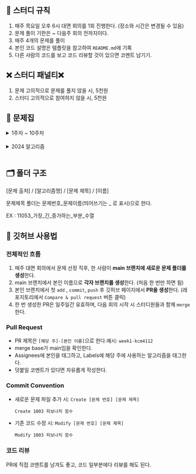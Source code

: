 ## **📃 스터디 규칙**

1. 매주 목요일 오후 6시 대면 회의를 1회 진행한다. (장소와 시간은 변경될 수 있음)
2. 문제 풀이 기한은  ~ 다음주 회의 전까지이다.
3. 매주 4개의 문제를 풀이
4. 본인 코드 설명은 템플릿을 참고하여 `README.md`에 기록
5. 다른 사람의 코드를 보고 코드 리뷰할 것이 있으면 코멘트 남기기.

## **❌ 스터디 패널티❌**

1. 문제 고의적으로 문제를 풀지 않을 시,  5천원
2. 스터디 고의적으로 참여하지 않을 시,  5천원

## **📕 문제집**

<details>
<summary>1주차 ~ 10주차</summary>
<br>
  
||날짜|분류|출처|문제1|문제2|문제3|문제4|
|--|--|--|----|--|--|--|--|
|**1주차**|09.11 ~ 09.14|백트래킹(Backtracking)|백준,프로그래머스 |[가르침](https://www.acmicpc.net/problem/1062)|[좋은수열](https://www.acmicpc.net/problem/2661)|[연산자 끼워넣기(3)](https://www.acmicpc.net/problem/15659)|[교점에 별 만들기](https://school.programmers.co.kr/learn/courses/30/lessons/87377)|
|**2주차**|09.14 ~ 09.21|그래프(Graph)|백준,프로그래머스 |[벽 부수고 이동하기](https://www.acmicpc.net/problem/2206)|[모양 만들기](https://www.acmicpc.net/problem/16932)|[일요일 아침의 데이트](https://www.acmicpc.net/problem/1445)|[네트워크](https://school.programmers.co.kr/learn/courses/30/lessons/43162)|
|**3주차**|09.25 ~ 10.05|다이나믹 프로그래밍(DP)|백준,프로그래머스 |[받아쓰기](https://www.acmicpc.net/problem/20542)|[양팔저울](https://www.acmicpc.net/problem/2629)|[구간 나누기](https://www.acmicpc.net/problem/2228)|[N으로 표현](https://school.programmers.co.kr/learn/courses/30/lessons/42895)|
|**4주차**|10.05 ~ 10.12|구현(Implementation)|백준,프로그래머스 |[모노미노도미노2](https://www.acmicpc.net/problem/20061)|[경사로](https://www.acmicpc.net/problem/14890)|[큐빙](https://www.acmicpc.net/problem/5373)|[메뉴 리뉴얼](https://school.programmers.co.kr/learn/courses/30/lessons/72411)|
|**5주차**|10.12 ~ 10.19|최소 스패닝 트리(MST)|백준,프로그래머스 |[최소 스패닝 트리](https://www.acmicpc.net/problem/1197) | [연애 혁명](https://www.acmicpc.net/problem/27498) | [행성 연결](https://www.acmicpc.net/problem/16398)|[합승 택시 요금](https://school.programmers.co.kr/learn/courses/30/lessons/72413) |
|**6주차**|10.18 ~ 10.26|랜덤 문제|프로그래머스|[이모티콘 할인행사](https://school.programmers.co.kr/learn/courses/30/lessons/150368) |[양궁대회](https://school.programmers.co.kr/learn/courses/30/lessons/92342) |[N-Queen](https://school.programmers.co.kr/learn/courses/30/lessons/12952) |[불량 사용자](https://school.programmers.co.kr/learn/courses/30/lessons/64064) |
|**7주차**|10.27 ~ 11.02|랜덤 문제|프로그래머스|[순위 검색](https://school.programmers.co.kr/learn/courses/30/lessons/72412) |[표현 가능한 이진트리](https://school.programmers.co.kr/learn/courses/30/lessons/150367) |[보석 쇼핑](https://school.programmers.co.kr/learn/courses/30/lessons/67258) |[경주로 건설](https://school.programmers.co.kr/learn/courses/30/lessons/67259) |
|**8주차**|11.02 ~ 11.09|두 포인터(Two Pointer)|백준, 프로그래머스|[세 용액](https://www.acmicpc.net/problem/2473) |[같이 눈사람 만들래?](https://www.acmicpc.net/problem/20366) |[꿈틀꿈틀 호석 애벌레 - 효율성](https://www.acmicpc.net/problem/20181) |[징검다리 건너기](https://school.programmers.co.kr/learn/courses/30/lessons/64062) |
|**9주차**|11.23 ~ 11.30|랜덤 문제|백준,프로그래머스|[크리스마스 트리](https://www.acmicpc.net/problem/1234) |[두 배열의 합](https://www.acmicpc.net/problem/2143) |[자물쇠와 열쇠](https://school.programmers.co.kr/learn/courses/30/lessons/60059) |[파괴되지 않은 건물](https://school.programmers.co.kr/learn/courses/30/lessons/92344) |
|**10주차**|11.30 ~ 12.07|랜덤 문제|백준, 프로그래머스| [저울](https://www.acmicpc.net/problem/2437) | [욕심쟁이 판다](https://www.acmicpc.net/problem/1937) | [셔틀버스](https://school.programmers.co.kr/learn/courses/30/lessons/17678) | [기둥과 보 설치](https://school.programmers.co.kr/learn/courses/30/lessons/60061) |
</details>
<br>    

<details>
<summary> 2024 알고리즘 </summary>
<br>

|            | 날짜            | 분류                             |출처| 문제1                                                                            | 문제2                                                                         | 문제3                                                                            | 문제4                                                                          |
|------------|---------------|--------------------------------|----|--------------------------------------------------------------------------------|-----------------------------------------------------------------------------|--------------------------------------------------------------------------------|------------------------------------------------------------------------------|
| **1주차**    | 01.17 ~ 01.24 | 삼성A형 기출문제                      | 백준  | [파이프 옮기기](https://www.acmicpc.net/problem/17070)                               | [⚾](https://www.acmicpc.net/problem/17281)                                  | [색종이 붙이기](https://www.acmicpc.net/problem/17136)                               | [배열 돌리기](https://www.acmicpc.net/problem/17406)                              |
| **2주차**    | 01.24 ~ 01.31 | 다이나믹 프로그래밍(DP)                 | 백준  | [보석 도둑](https://www.acmicpc.net/problem/1202)                                  | [DDR](https://www.acmicpc.net/problem/2342)                                 | [줄 세우기](https://www.acmicpc.net/problem/7570)                                  | [성냥개비](https://www.acmicpc.net/problem/3687)                                 |
| **3주차**    | 01.31 ~ 02.07 | solved.ac class 5              | 백준  | [할로윈의 양아치](https://www.acmicpc.net/problem/20303)                              | [별자리 만들기](https://www.acmicpc.net/problem/4386)                             | [팰린드롬 분할](https://www.acmicpc.net/problem/1509)                                | [벽 부수고 이동하기 4](https://www.acmicpc.net/problem/16946)                        |
| **4, 5주차** | 02.07 ~ 02.21 | solved.ac class 5              | 백준  | [외판원 순회](https://www.acmicpc.net/problem/2098)                                 | [2048(Easy)](https://www.acmicpc.net/problem/12100)                         | [낚시왕](https://www.acmicpc.net/problem/17143)                                   | [가장 긴 증가하는 부분 수열 5](https://www.acmicpc.net/problem/14003)                   |
| **6주차**    | 02.21 ~ 02.28 | solved.ac class 5+             | 백준  | [본대 산책2](https://www.acmicpc.net/problem/12850)                                | [선분 교차 2](https://www.acmicpc.net/problem/17387)                            | [전깃줄 - 2](https://www.acmicpc.net/problem/2568)                                | [계단 수](https://www.acmicpc.net/problem/1562)                                 |
| **7주차**    | 03.06 ~ 03.13 | 랜덤 문제                          | 백준, 프로그래머스 | [카드 게임](https://www.acmicpc.net/problem/16566)                                 | [부분수열의 합 2](https://www.acmicpc.net/problem/1208)                           | [섬 연결하기](https://school.programmers.co.kr/learn/courses/30/lessons/42861)      | [여행경로](https://school.programmers.co.kr/learn/courses/30/lessons/43164)      |
| **8주차**    | 03.13 ~ 03.20 | 2024 KAKAO WINTER INTERNSHIP   | 프로그래머스 | [도넛과 막대 그래프](https://school.programmers.co.kr/learn/courses/30/lessons/258711) | [주사위 고르기](https://school.programmers.co.kr/learn/courses/30/lessons/258709) | [n + 1 카드게임](https://school.programmers.co.kr/learn/courses/30/lessons/258707) | [산 모양 타일링](https://school.programmers.co.kr/learn/courses/30/lessons/258705) |
| **9주차**    | 04.03 ~ 04.11 | 다이나믹 프로그래밍(DP)                 | 백준 | [색상환](https://www.acmicpc.net/problem/2482)                                    | [그림 교환](https://www.acmicpc.net/problem/1029)                               | [파일 합치기](https://www.acmicpc.net/problem/11066)                                | [소형기관차](https://www.acmicpc.net/problem/2616)                                |
| **10주차**   | 04.11 ~ 04.17 | 이분 탐색(Binary Search)           | 백준 | [반도체 설계](https://www.acmicpc.net/problem/2352)                                 | [공유기 설치](https://www.acmicpc.net/problem/2110)                              | [K번째 수](https://www.acmicpc.net/problem/1300)                                  | [냅색문제](https://www.acmicpc.net/problem/1450)                                 |
| **11주차**   | 04.28 ~ 05.05 | 세그먼트 트리(Segment Tree) & Random | 백준 | [탑_보기](https://www.acmicpc.net/problem/22866)                                  | [최솟값과_최댓값](https://www.acmicpc.net/problem/2357)                             | [수열과_커리_15](https://www.acmicpc.net/problem/14427)                             | [최솟값](https://www.acmicpc.net/problem/10868)                                 |



</details>
<br>    

## **🗂 폴더 구조**

[문제 출처] / [알고리즘명] / [문제 제목] / [이름]

문제제목 폴더는 문제번호_문제이름(띄어쓰기는 _ 로 표시)으로 한다.

EX : 11053_가장_긴_증가하는_부분_수열

## **🔎 깃허브 사용법**

### **전체적인 흐름**

1. 매주 대면 회의에서 문제 선정 직후, 한 사람이 **main 브랜치에 새로운 문제 폴더를 생성**한다.
2. main 브랜치에서 본인 이름으로 **각자 브랜치를 생성**한다. (처음 한 번만 하면 됨)
3. 본인 브랜치에서 첫 `add` , `commit`, `push` 후 깃허브 페이지에서 **PR을 생성**한다. (레포지토리에서 `Compare & pull request` 버튼 클릭) 
4. 한 번 생성한 PR은 일주일간 유효하며, 다음 회의 시작 시 스터디원들과 함께 `merge`한다.

### **Pull Request**

- PR 제목은 `[해당 주]-[본인 이름]`으로 한다.예시: `week1-kcm4112`
- merge base가 main임을 확인한다.
- Assignees에 본인을 태그하고, Labels에 해당 주에 사용하는 알고리즘을 태그한다.
- 덧붙일 코멘트가 있다면 자유롭게 작성한다.

### **Commit Convention**

- 새로운 문제 파일 추가 시: `Create [문제 번호] [문제 제목]`
    
    `Create 1003 피보나치 함수`
    
- 기존 코드 수정 시: `Modify [문제 번호] [문제 제목]`
    
    `Modify 1003 피보나치 함수`

### **코드 리뷰**

PR에 직접 코멘트를 남겨도 좋고, 코드 일부분에다 리뷰를 해도 된다.
